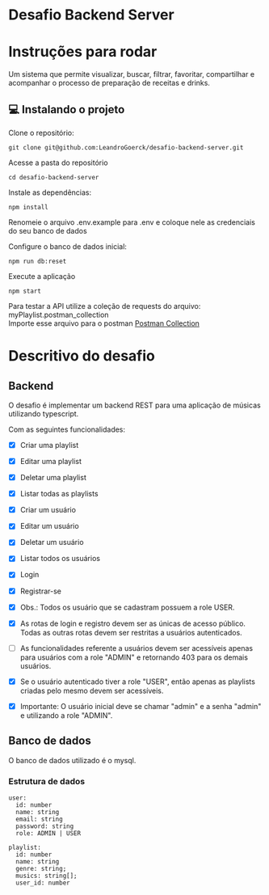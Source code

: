 # Desafio Backend Server

# Instruções para rodar

Um sistema que permite visualizar, buscar, filtrar, favoritar, compartilhar e acompanhar o processo de preparação de receitas e drinks.
## 💻 Instalando o projeto

Clone o repositório:  
```
git clone git@github.com:LeandroGoerck/desafio-backend-server.git
```
    
Acesse a pasta do repositório  
```
cd desafio-backend-server
```

Instale as dependências:
```  
npm install
```

Renomeie o arquivo .env.example para .env e coloque nele as credenciais do seu banco de dados

Configure o banco de dados inicial:
```  
npm run db:reset
```
  
Execute a aplicação
```  
npm start  
```

Para testar a API utilize a coleção de requests do arquivo: myPlaylist.postman_collection  
Importe esse arquivo para o postman 
[Postman Collection](myPlaylist.postman_collection)
  
# Descritivo do desafio

## Backend
O desafio é implementar um backend REST para uma aplicação de músicas utilizando typescript.

Com as seguintes funcionalidades:
  - [x] Criar uma playlist
  - [x] Editar uma playlist
  - [x] Deletar uma playlist
  - [x] Listar todas as playlists
  - [x] Criar um usuário
  - [x] Editar um usuário
  - [x] Deletar um usuário
  - [x] Listar todos os usuários
  - [x] Login
  - [x] Registrar-se
  - [x] Obs.: Todos os usuário que se cadastram possuem a role USER.

  - [x] As rotas de login e registro devem ser as únicas de acesso público. Todas as outras rotas devem ser restritas a usuários autenticados.
  - [ ] As funcionalidades referente a usuários devem ser acessíveis apenas para usuários com a role "ADMIN" e retornando 403 para os demais usuários.
  - [x] Se o usuário autenticado tiver a role "USER", então apenas as playlists criadas pelo mesmo devem ser acessíveis.
  - [x] Importante: O usuário inicial deve se chamar "admin" e a senha "admin" e utilizando a role "ADMIN".

  ## Banco de dados
O banco de dados utilizado é o mysql.

### Estrutura de dados
  ```
  user:
    id: number
    name: string
    email: string
    password: string
    role: ADMIN | USER
  ```

  ```
  playlist:
    id: number
    name: string
    genre: string;
    musics: string[];
    user_id: number
  ```
